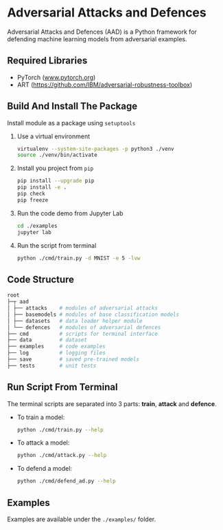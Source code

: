 # Adversarial Attacks and Defences

Adversarial Attacks and Defences (AAD) is a Python framework for defending machine learning models from adversarial examples.

## Required Libraries

- PyTorch (www.pytorch.org)
- ART (https://github.com/IBM/adversarial-robustness-toolbox)

## Build And Install The Package

Install module as a package using `setuptools`

1. Use a virtual environment

   ```bash
   virtualenv --system-site-packages -p python3 ./venv
   source ./venv/bin/activate
   ```

1. Install you project from `pip`

   ```bash
   pip install --upgrade pip
   pip install -e .
   pip check
   pip freeze
   ```

1. Run the code demo from Jupyter Lab

   ```bash
   cd ./examples
   jupyter lab
   ```

1. Run the script from terminal

   ```bash
   python ./cmd/train.py -d MNIST -e 5 -lvw
   ```

## Code Structure

```bash
root
├─┬ aad
│ ├── attacks    # modules of adversarial attacks
│ ├── basemodels # modules of base classification models
│ ├── datasets   # data loader helper module
│ └── defences   # modules of adversarial defences
├── cmd          # scripts for terminal interface
├── data         # dataset
├── examples     # code examples
├── log          # logging files
├── save         # saved pre-trained models
├── tests        # unit tests
```

## Run Script From Terminal

The terminal scripts are separated into 3 parts: **train**, **attack** and **defence**.

- To train a model:

  ```bash
  python ./cmd/train.py --help
  ```

- To attack a model:

  ```bash
  python ./cmd/attack.py --help
  ```

- To defend a model:

  ```bash
  python ./cmd/defend_ad.py --help
  ```

## Examples

Examples are available under the `./examples/` folder.
